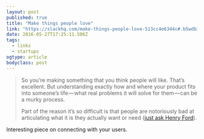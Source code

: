 ```yaml
---
layout: post 
published: true 
title: "Make things people love"
link: "https://slackhq.com/make-things-people-love-513cc4e6344c#.b5wdb15p8"
date: 2016-05-27T17:25:11.506Z 
tags:
  - links
  - startups
ogtype: article 
bodyclass: post 
---
```


> So you’re making something that you think people will like. That’s excellent. But understanding exactly how and where your product fits into someone’s life — what real problems it will solve for them — can be a murky process.
> 
> Part of the reason it’s so difficult is that people are notoriously bad at articulating what it is they actually want or need ([just ask Henry Ford](https://www.goodreads.com/quotes/15297-if-i-had-asked-people-what-they-wanted-they-would)).

Interesting piece on connecting with your users.
